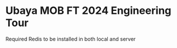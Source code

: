 <h1>Ubaya MOB FT 2024 Engineering Tour</h1>
<p>Required Redis to be installed in both local and server</p>
